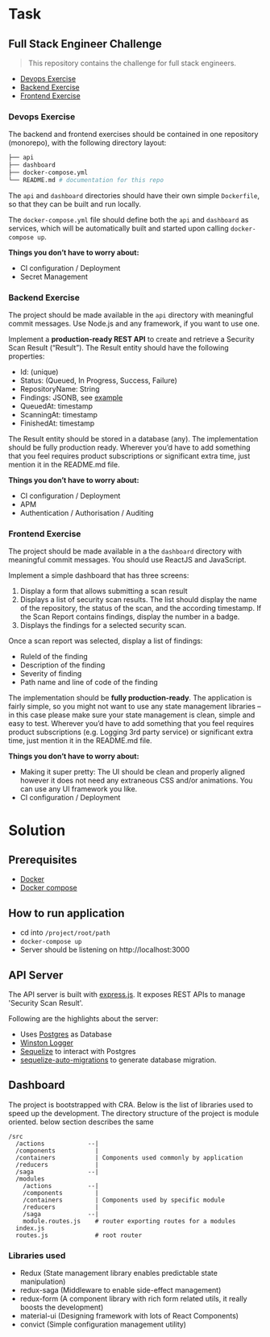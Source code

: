 # Task

## Full Stack Engineer Challenge

> This repository contains the challenge for full stack engineers.

- [Devops Exercise](#devops-exercise)
- [Backend Exercise](#backend-exercise)
- [Frontend Exercise](#frontend-exercise)

### Devops Exercise

The backend and frontend exercises should be contained in one repository (monorepo), with the following directory layout:

```bash
├── api
├── dashboard
├── docker-compose.yml
└── README.md # documentation for this repo
```

The `api` and `dashboard` directories should have their own simple `Dockerfile`, so that they can be built and run locally.

The `docker-compose.yml` file should define both the `api` and `dashboard` as services, which will be automatically built and started upon calling `docker-compose up`.

__Things you don’t have to worry about:__

- CI configuration / Deployment
- Secret Management

### Backend Exercise

The project should be made available in the `api` directory with meaningful commit messages. Use Node.js and any framework, if you want to use one.

Implement a **production-ready REST API** to create and retrieve a Security Scan Result (“Result”). The Result entity should have the following properties:

- Id: (unique)
- Status: (Queued, In Progress, Success, Failure)
- RepositoryName: String
- Findings: JSONB, see [example](example-findings.json)
- QueuedAt: timestamp
- ScanningAt: timestamp
- FinishedAt: timestamp

The Result entity should be stored in a database (any). The implementation should be fully production ready. Wherever you’d have to add something that you feel requires product subscriptions or significant extra time, just mention it in the README.md file.

__Things you don’t have to worry about:__

- CI configuration / Deployment
- APM
- Authentication / Authorisation / Auditing

### Frontend Exercise

The project should be made available in a the `dashboard` directory with meaningful commit messages. You should use ReactJS and JavaScript.

Implement a simple dashboard that has three screens:

1. Display a form that allows submitting a scan result
2. Displays a list of security scan results.
The list should display the name of the repository, the status of the scan, and the according timestamp.
If the Scan Report contains findings, display the number in a badge.
3. Displays the findings for a selected security scan. 

Once a scan report was selected, display a list of findings:

- RuleId of the finding
- Description of the finding
- Severity of finding
- Path name and line of code of the finding

The implementation should be **fully production-ready**. The application is fairly simple, so you might not want to use any state management libraries – in this case please make sure your state management is clean, simple and easy to test. Wherever you’d have to add something that you feel requires product subscriptions (e.g. Logging 3rd party service) or significant extra time, just mention it in the README.md file.

__Things you don’t have to worry about:__

- Making it super pretty: The UI should be clean and properly aligned however it does not
need any extraneous CSS and/or animations. You can use any UI framework you like.
- CI configuration / Deployment


# Solution

## Prerequisites

- [Docker](https://www.docker.com/)
- [Docker compose](https://docs.docker.com/compose/)

## How to run application

- cd into `/project/root/path`
- `docker-compose up`
- Server should be listening on http://localhost:3000

## API Server

The API server is built with [express.js](https://expressjs.com/). It exposes REST APIs to manage 'Security Scan Result'.

Following are the highlights about the server:

- Uses [Postgres](https://www.postgresql.org/) as Database
- [Winston Logger](https://github.com/winstonjs/winston)
- [Sequelize](https://sequelize.org/) to interact with Postgres
- [sequelize-auto-migrations](https://github.com/flexxnn/sequelize-auto-migrations.git) to generate database migration.

## Dashboard

The project is bootstrapped with CRA. Below is the list of libraries used to speed up the development.
The directory structure of the project is module oriented. below section describes the same

```
/src
  /actions            --|
  /components           |
  /containers           | Components used commonly by application
  /reducers             |
  /saga               --|
  /modules
    /actions          --|
    /components         |
    /containers         | Components used by specific module
    /reducers           |
    /saga             --|
    module.routes.js    # router exporting routes for a modules
  index.js
  routes.js             # root router

```

### Libraries used

- Redux (State management library enables predictable state manipulation)
- redux-saga (Middleware to enable side-effect management)
- redux-form (A component library with rich form related utils, it really boosts the development)
- material-ui (Designing framework with lots of React Components)
- convict (Simple configuration management utility)


